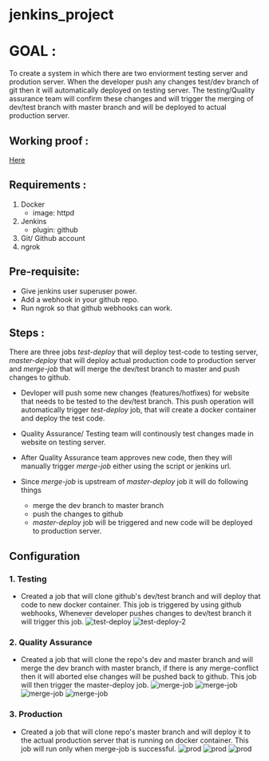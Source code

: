 # jenkins_project

# GOAL :
To create a system in which there are two enviorment testing server and prodution server. When the developer push any changes test/dev branch of git then it will automatically deployed on testing server. The testing/Quality assurance team will confirm these changes and will trigger the merging of dev/test branch with master branch and will be deployed to actual production server.

## Working proof : 
[Here](https://youtu.be/pvL98NyIeWk)

## Requirements :
1. Docker
  	- image: httpd
2. Jenkins
  	- plugin: github
3. Git/ Github account
4. ngrok

## Pre-requisite:
* Give jenkins user superuser power.
* Add a webhook in your github repo.
* Run ngrok so that github webhooks can work.


## Steps :
There are three jobs *test-deploy* that will deploy test-code to testing server, *master-deploy* that will deploy actual production code to production server and *merge-job* that will merge the dev/test branch to master and push changes to github.

* Devloper will push some new changes (features/hotfixes) for website that needs to be tested to the dev/test branch.
This push operation will automatically trigger *test-deploy* job, that will create a docker container and deploy the test code.

* Quality Assurance/ Testing team will continously test changes made in website on testing server.

* After Quality Assurance team approves new code, then they will manually trigger *merge-job* either using the script or jenkins url.

* Since *merge-job* is upstream of *master-deploy* job it will do following things
    - merge the dev branch to master branch
    - push the changes to github
    - *master-deploy* job will be triggered and new code will be deployed to production server.
	
## Configuration

### 1. Testing 

* Created a job that will clone github's dev/test branch and will deploy that code to new docker container. This job is triggered by using github webhooks, Whenever developer pushes changes to dev/test branch it will trigger this job.
![test-deploy](https://github.com/harsh-gautam/jenkins_project/blob/master/screenshots/test-deploy-1.png)
![test-deploy-2](https://github.com/harsh-gautam/jenkins_project/blob/master/screenshots/test-deploy-2.png)

### 2. Quality Assurance

* Created a job that will clone the repo's dev and master branch and will merge the dev branch with master branch, if there is any merge-conflict then it will aborted else changes will be pushed back to github. This job will then trigger the master-deploy job.
![merge-job](https://github.com/harsh-gautam/jenkins_project/blob/master/screenshots/merge-1.png)
![merge-job](https://github.com/harsh-gautam/jenkins_project/blob/master/screenshots/merge-2.png)
![merge-job](https://github.com/harsh-gautam/jenkins_project/blob/master/screenshots/merge-3.png)
![merge-job](https://github.com/harsh-gautam/jenkins_project/blob/master/screenshots/merge-4.png)

### 3. Production

* Created a job that will clone repo's master branch and will deploy it to the actual production server that is running on docker container. This job will run only when merge-job is successful.
![prod](https://github.com/harsh-gautam/jenkins_project/blob/master/screenshots/master-deploy-1.png)
![prod](https://github.com/harsh-gautam/jenkins_project/blob/master/screenshots/master-deploy-2.png)
![prod](https://github.com/harsh-gautam/jenkins_project/blob/master/screenshots/master-deploy-3.png)
